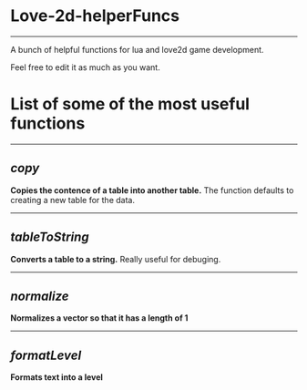 # Love-2d-helperFuncs

---
A bunch of helpful functions for lua and love2d game development.

Feel free to edit it as much as you want.

# List of some of the most useful functions
---
## *copy*
**Copies the contence of a table into another table.**
The function defaults to creating a new table for the data.

---
## *tableToString*
**Converts a table to a string.**
Really useful for debuging.

---
## *normalize*
**Normalizes a vector so that it has a length of 1**

---
## *formatLevel*
**Formats text into a level**
